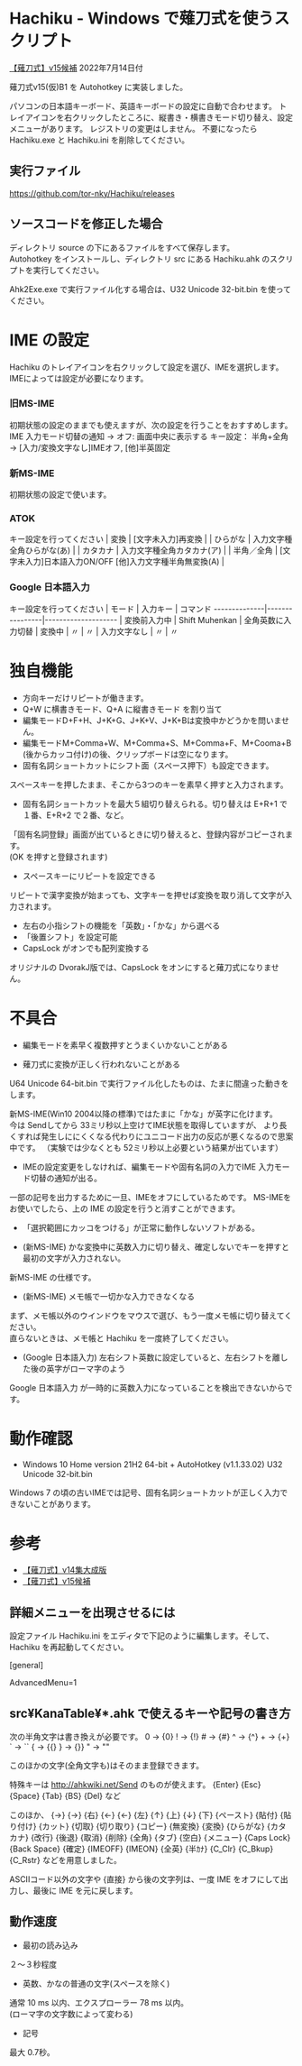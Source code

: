 ﻿# Hachiku - Windows で薙刀式を使うスクリプト

[【薙刀式】v15候補](http://oookaworks.seesaa.net/article/489739560.html#gsc.tab=0) 2022年7月14日付

薙刀式v15(仮)B1 を Autohotkey に実装しました。

パソコンの日本語キーボード、英語キーボードの設定に自動で合わせます。
トレイアイコンを右クリックしたところに、縦書き・横書きモード切り替え、設定メニューがあります。
レジストリの変更はしません。
不要になったら Hachiku.exe と Hachiku.ini を削除してください。

## 実行ファイル

https://github.com/tor-nky/Hachiku/releases

## ソースコードを修正した場合

ディレクトリ source の下にあるファイルをすべて保存します。  
Autohotkey をインストールし、ディレクトリ src にある Hachiku.ahk のスクリプトを実行してください。

Ahk2Exe.exe で実行ファイル化する場合は、U32 Unicode 32-bit.bin を使ってください。

# IME の設定

Hachiku のトレイアイコンを右クリックして設定を選び、IMEを選択します。  
IMEによっては設定が必要になります。

### 旧MS-IME

初期状態の設定のままでも使えますが、次の設定を行うことをおすすめします。
    IME 入力モード切替の通知  → オフ: 画面中央に表示する
    キー設定： 半角+全角    →  [入力/変換文字なし]IMEオフ, [他]半英固定

### 新MS-IME

初期状態の設定で使います。

### ATOK

キー設定を行ってください
| 変換       | [文字未入力]再変換 |
| ひらがな   | 入力文字種全角ひらがな(あ) |
| カタカナ   | 入力文字種全角カタカナ(ア) |
| 半角／全角 | [文字未入力]日本語入力ON/OFF [他]入力文字種半角無変換(A) |

### Google 日本語入力

キー設定を行ってください
| モード       | 入力キー       | コマンド
 --------------|----------------|--------------------
| 変換前入力中 | Shift Muhenkan | 全角英数に入力切替
| 変換中       |       〃       |         〃
| 入力文字なし |       〃       |         〃

# 独自機能

* 方向キーだけリピートが働きます。
* Q+W に横書きモード、Q+A に縦書きモード を割り当て
* 編集モードD+F+H、J+K+G、J+K+V、J+K+Bは変換中かどうかを問いません。
* 編集モードM+Comma+W、M+Comma+S、M+Comma+F、M+Cooma+B (後からカッコ付け)の後、クリップボードは空になります。
* 固有名詞ショートカットにシフト面（スペース押下）も設定できます。

スペースキーを押したまま、そこから3つのキーを素早く押すと入力されます。

* 固有名詞ショートカットを最大５組切り替えられる。切り替えは E+R+1 で１番、E+R+2 で２番、など。

「固有名詞登録」画面が出ているときに切り替えると、登録内容がコピーされます。  
(OK を押すと登録されます)

* スペースキーにリピートを設定できる

リピートで漢字変換が始まっても、文字キーを押せば変換を取り消して文字が入力されます。

* 左右の小指シフトの機能を「英数」・「かな」から選べる
* 「後置シフト」を設定可能
* CapsLock がオンでも配列変換する

オリジナルの DvorakJ版では、CapsLock をオンにすると薙刀式になりません。

# 不具合

* 編集モードを素早く複数押すとうまくいかないことがある

* 薙刀式に変換が正しく行われないことがある

U64 Unicode 64-bit.bin で実行ファイル化したものは、たまに間違った動きをします。

新MS-IME(Win10 2004以降の標準)ではたまに「かな」が英字に化けます。  
今は Sendしてから 33ミリ秒以上空けてIME状態を取得していますが、
より長くすれば発生しににくくなる代わりにユニコード出力の反応が悪くなるので思案中です。
（実験では少なくとも 52ミリ秒以上必要という結果が出ています）

* IMEの設定変更をしなければ、編集モードや固有名詞の入力でIME 入力モード切替の通知が出る。

一部の記号を出力するために一旦、IMEをオフにしているためです。
MS-IMEをお使いでしたら、上の IME の設定を行うと消すことができます。

* 「選択範囲にカッコをつける」が正常に動作しないソフトがある。

* (新MS-IME) かな変換中に英数入力に切り替え、確定しないでキーを押すと最初の文字が入力されない。

新MS-IME の仕様です。

* (新MS-IME) メモ帳で一切かな入力できなくなる

まず、メモ帳以外のウインドウをマウスで選び、もう一度メモ帳に切り替えてください。  
直らないときは、メモ帳と Hachiku を一度終了してください。

* (Google 日本語入力) 左右シフト英数に設定していると、左右シフトを離した後の英字がローマ字のよう

Google 日本語入力 が一時的に英数入力になっていることを検出できないからです。

# 動作確認

* Windows 10 Home version 21H2 64-bit + AutoHotkey (v1.1.33.02) U32 Unicode 32-bit.bin

Windows 7 の頃の古いIMEでは記号、固有名詞ショートカットが正しく入力できないことがあります。

# 参考

* [【薙刀式】v14集大成版](http://oookaworks.seesaa.net/article/484704326.html#gsc.tab=0)
* [【薙刀式】v15候補](http://oookaworks.seesaa.net/article/489739560.html#gsc.tab=0)

## 詳細メニューを出現させるには

設定ファイル Hachiku.ini をエディタで下記のように編集します。そして、Hachiku を再起動してください。

[general]

AdvancedMenu=1

## src¥KanaTable¥*.ahk で使えるキーや記号の書き方

次の半角文字は書き換えが必要です。
    0 → {0}
    ! → {!}
    \# → {#}
    ^ → {^}
    + → {+}
    ` → ``
    { → {{}
    } → {}}
    " → ""

このほかの文字(全角文字も)はそのまま登録できます。

特殊キーは http://ahkwiki.net/Send のものが使えます。
    {Enter} {Esc} {Space} {Tab} {BS} {Del} など

このほか、
    {→} {->} {右} {←} {<-} {左} {↑} {上} {↓} {下} {ペースト} {貼付} {貼り付け} {カット} {切取} {切り取り} {コピー} {無変換} {変換} {ひらがな} {カタカナ} {改行} {後退} {取消} {削除} {全角} {タブ} {空白} {メニュー} {Caps Lock} {Back Space}
    {確定} {IMEOFF} {IMEON} {全英} {半ｶﾅ} {C_Clr} {C_Bkup} {C_Rstr}
などを用意しました。

ASCIIコード以外の文字や {直接} から後の文字列は、一度 IME をオフにして出力し、最後に IME を元に戻します。

## 動作速度

* 最初の読み込み

２～３秒程度

* 英数、かなの普通の文字(スペースを除く)

通常 10 ms 以内、エクスプローラー 78 ms 以内。  
(ローマ字の文字数によって変わる)

* 記号

最大 0.7秒。
